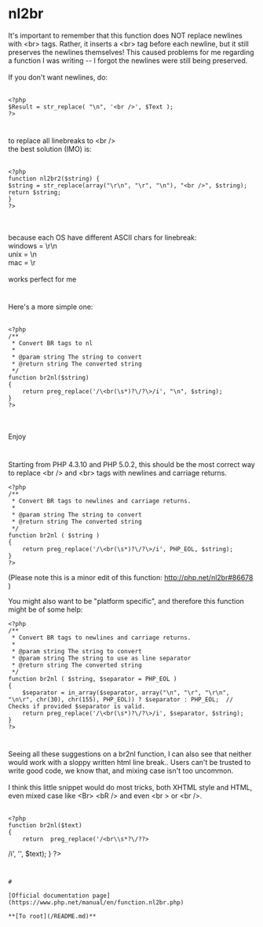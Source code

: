 # nl2br



It&apos;s important to remember that this function does NOT replace newlines with &lt;br&gt; tags. Rather, it inserts a &lt;br&gt; tag before each newline, but it still preserves the newlines themselves! This caused problems for me regarding a function I was writing -- I forgot the newlines were still being preserved.<br><br>If you don&apos;t want newlines, do:<br><br>

```
<?php
$Result = str_replace( "\n", '<br />', $Text );
?>
```
  

#

to replace all linebreaks to &lt;br /&gt;<br>the best solution (IMO) is:<br><br>

```
<?php
function nl2br2($string) {
$string = str_replace(array("\r\n", "\r", "\n"), "<br />", $string);
return $string;
}
?>
```
<br><br>because each OS have different ASCII chars for linebreak:<br>windows = \r\n<br>unix = \n<br>mac = \r<br><br>works perfect for me  

#

Here&apos;s a more simple one:<br><br>

```
<?php
/**
 * Convert BR tags to nl
 *
 * @param string The string to convert
 * @return string The converted string
 */
function br2nl($string)
{
    return preg_replace('/\<br(\s*)?\/?\>/i', "\n", $string);
}
?>
```
<br><br>Enjoy  

#

Starting from PHP 4.3.10 and PHP 5.0.2, this should be the most correct way to replace &lt;br /&gt; and &lt;br&gt; tags with newlines and carriage returns.<br>

```
<?php
/**
 * Convert BR tags to newlines and carriage returns.
 *
 * @param string The string to convert
 * @return string The converted string
 */
function br2nl ( $string )
{
    return preg_replace('/\<br(\s*)?\/?\>/i', PHP_EOL, $string);
}
?>
```

(Please note this is a minor edit of this function: http://php.net/nl2br#86678 )

You might also want to be "platform specific", and therefore this function might be of some help:


```
<?php
/**
 * Convert BR tags to newlines and carriage returns.
 *
 * @param string The string to convert
 * @param string The string to use as line separator
 * @return string The converted string
 */
function br2nl ( $string, $separator = PHP_EOL )
{
    $separator = in_array($separator, array("\n", "\r", "\r\n", "\n\r", chr(30), chr(155), PHP_EOL)) ? $separator : PHP_EOL;  // Checks if provided $separator is valid.
    return preg_replace('/\<br(\s*)?\/?\>/i', $separator, $string);
}
?>
```
  

#

Seeing all these suggestions on a br2nl function, I can also see that neither would work with a sloppy written html line break.. Users can&apos;t be trusted to write good code, we know that, and mixing case isn&apos;t too uncommon.<br><br>I think this little snippet would do most tricks, both XHTML style and HTML, even mixed case like &lt;Br&gt; &lt;bR /&gt; and even &lt;br            &gt; or &lt;br     /&gt;.<br><br>

```
<?php
function br2nl($text)
{
    return  preg_replace('/<br\\s*?\/??>
```
/i', '', $text);
}
?>
```
  

#

[Official documentation page](https://www.php.net/manual/en/function.nl2br.php)

**[To root](/README.md)**